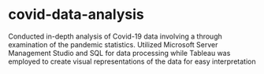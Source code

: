 # covid-data-analysis
Conducted in-depth analysis of Covid-19 data involving a through examination of the pandemic statistics.
Utilized Microsoft Server Management Studio and SQL for data processing while Tableau was employed to create visual representations of the data for easy interpretation
